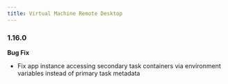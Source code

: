 ```yaml
---
title: Virtual Machine Remote Desktop
---
```


### 1.16.0

**Bug Fix**

* Fix app instance accessing secondary task containers via environment variables instead of primary task metadata
